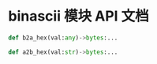 # binascii 模块 API 文档

``` python
def b2a_hex(val:any)->bytes:...
```

``` python
def a2b_hex(val:str)->bytes:...
```

